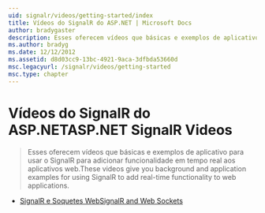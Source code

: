 ```yaml
---
uid: signalr/videos/getting-started/index
title: Vídeos do SignalR do ASP.NET | Microsoft Docs
author: bradygaster
description: Esses oferecem vídeos que básicas e exemplos de aplicativo para usar o SignalR para adicionar funcionalidade em tempo real aos aplicativos web.
ms.author: bradyg
ms.date: 12/12/2012
ms.assetid: d8d03cc9-13bc-4921-9aca-3dfbda53660d
msc.legacyurl: /signalr/videos/getting-started
msc.type: chapter
---
```

<a name="aspnet-signalr-videos"></a><span data-ttu-id="70728-103">Vídeos do SignalR do ASP.NET</span><span class="sxs-lookup"><span data-stu-id="70728-103">ASP.NET SignalR Videos</span></span>
====================
> <span data-ttu-id="70728-104">Esses oferecem vídeos que básicas e exemplos de aplicativo para usar o SignalR para adicionar funcionalidade em tempo real aos aplicativos web.</span><span class="sxs-lookup"><span data-stu-id="70728-104">These videos give you background and application examples for using SignalR to add real-time functionality to web applications.</span></span>


- [<span data-ttu-id="70728-105">SignalR e Soquetes Web</span><span class="sxs-lookup"><span data-stu-id="70728-105">SignalR and Web Sockets</span></span>](signalr-and-web-sockets.md)
